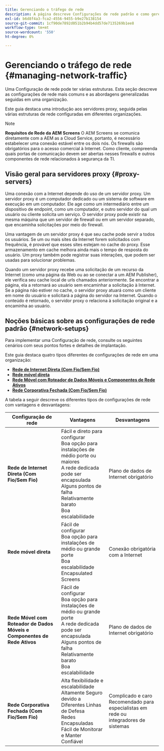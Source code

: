 ```yaml
---
title: Gerenciando o tráfego de rede
description: A página descreve Configurações de rede padrão e como gerenciar o tráfego de rede.
exl-id: b6d8f4a3-fca2-4556-9455-b9e27b138154
source-git-commit: 1cf90de7892d051b2b94b4dd57de7135269b1ee8
workflow-type: tm+mt
source-wordcount: '550'
ht-degree: 0%

---
```


# Gerenciando o tráfego de rede {#managing-network-traffic}

Uma Configuração de rede pode ter várias estruturas. Esta seção descreve as configurações de rede mais comuns e as abordagens generalizadas seguidas em uma organização.

Este guia destaca uma introdução aos servidores proxy, seguida pelas várias estruturas de rede configuradas em diferentes organizações.

>[!NOTE]
>**Requisitos de Rede da AEM Screens**
>O AEM Screens se comunica diretamente com a AEM as a Cloud Service, portanto, é necessário estabelecer uma conexão estável entre os dois nós. Os firewalls são obrigatórios para o acesso comercial à Internet. Como cliente, compreenda quais portas de comunicação devem ser abertas nesses firewalls e outros componentes de rede relacionados à segurança da TI.

## Visão geral para servidores proxy {#proxy-servers}

Uma conexão com a Internet depende do uso de um servidor proxy. Um servidor proxy é um computador dedicado ou um sistema de software em execução em um computador. Ele age como um intermediário entre um dispositivo de endpoint, como um computador, e outro servidor do qual um usuário ou cliente solicita um serviço. O servidor proxy pode existir na mesma máquina que um servidor de firewall ou em um servidor separado, que encaminha solicitações por meio do firewall.

Uma vantagem de um servidor proxy é que seu cache pode servir a todos os usuários. Se um ou mais sites da Internet forem solicitados com frequência, é provável que esses sites estejam no cache do proxy. Esse armazenamento em cache melhora ainda mais o tempo de resposta do usuário. Um proxy também pode registrar suas interações, que podem ser usadas para solucionar problemas.

Quando um servidor proxy recebe uma solicitação de um recurso da Internet (como uma página da Web ou ao se conectar a um AEM Publisher), ele verifica seu cache local de urls chamados anteriormente. Se encontrar a página, ela a retornará ao usuário sem encaminhar a solicitação à Internet. Se a página não estiver no cache, o servidor proxy atuará como um cliente em nome do usuário e solicitará a página do servidor na Internet. Quando o conteúdo é retornado, o servidor proxy o relaciona à solicitação original e a encaminha ao usuário.

## Noções básicas sobre as configurações de rede padrão {#network-setups}

Para implementar uma Configuração de rede, consulte os seguintes cenários com seus pontos fortes e detalhes de implantação.

Este guia destaca quatro tipos diferentes de configurações de rede em uma organização:

* **[Rede de Internet Direta (Com Fio/Sem Fio)](/help/using/direct-internet-network.md)**
* **[Rede móvel direta](/help/using/mobile-network.md)**
* **[Rede Móvel com Roteador de Dados Móveis e Componentes de Rede Ativos](/help/using/mobile-network-router.md)**
* **[Rede Corporativa Fechada (Com Fio/Sem Fio)](/help/using/enclosed-corporate-network.md)**

A tabela a seguir descreve os diferentes tipos de configurações de rede com vantagens e desvantagens:

| Configuração de rede | Vantagens | Desvantagens |
|--- |--- |--- |
| **Rede de Internet Direta (Com Fio/Sem Fio)** | Fácil e direto para configurar<br>Boa opção para instalações de médio porte ou maiores<br>A rede dedicada pode ser encapsulada<br>Alguns pontos de falha<br>Relativamente barato<br>Boa escalabilidade | Plano de dados de Internet obrigatório |
| **Rede móvel direta** | Fácil de configurar<br>Boa opção para instalações de médio ou grande porte<br>Boa escalabilidade<br>Encapsulated Screens | Conexão obrigatória com a Internet |
| **Rede Móvel com Roteador de Dados Móveis e Componentes de Rede Ativos** | Fácil de configurar<br>Boa opção para instalações de médio ou grande porte<br>A rede dedicada pode ser encapsulada<br>Alguns pontos de falha<br>Relativamente barato<br>Boa escalabilidade | Plano de dados de Internet obrigatório |
| **Rede Corporativa Fechada (Com Fio/Sem Fio)** | Alta flexibilidade e escalabilidade<br>Altamente Seguro devido a Diferentes Linhas de Defesa<br>Redes Encapsuladas<br>Fácil de Monitorar e Manter<br>Confiável | Complicado e caro<br>Recomendado para especialistas em rede ou integradores de sistemas |
